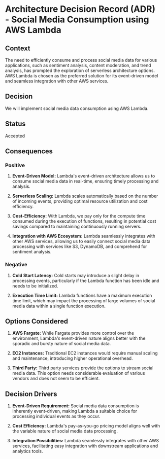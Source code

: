# Architecture Decision Record (ADR) - Social Media Consumption using AWS Lambda

## Context

The need to efficiently consume and process social media data for various applications, such as sentiment analysis, content moderation, and trend analysis, has prompted the exploration of serverless architecture options. AWS Lambda is chosen as the preferred solution for its event-driven model and seamless integration with other AWS services.

## Decision

We will implement social media data consumption using AWS Lambda.

## Status

Accepted

## Consequences

### Positive

1. **Event-Driven Model:** Lambda's event-driven architecture allows us to consume social media data in real-time, ensuring timely processing and analysis.

2. **Serverless Scaling:** Lambda scales automatically based on the number of incoming events, providing optimal resource utilization and cost efficiency.

3. **Cost-Efficiency:** With Lambda, we pay only for the compute time consumed during the execution of functions, resulting in potential cost savings compared to maintaining continuously running servers.

4. **Integration with AWS Ecosystem:** Lambda seamlessly integrates with other AWS services, allowing us to easily connect social media data processing with services like S3, DynamoDB, and comprehend for sentiment analysis.

### Negative

1. **Cold Start Latency:** Cold starts may introduce a slight delay in processing events, particularly if the Lambda function has been idle and needs to be initialized.

2. **Execution Time Limit:** Lambda functions have a maximum execution time limit, which may impact the processing of large volumes of social media data within a single function execution.

## Options Considered

1. **AWS Fargate:** While Fargate provides more control over the environment, Lambda's event-driven nature aligns better with the sporadic and bursty nature of social media data.

2. **EC2 Instances:** Traditional EC2 instances would require manual scaling and maintenance, introducing higher operational overhead.

3. **Third Party:** Third party services provide the options to stream social media data. This option needs considerable evaluation of various vendors and does not seem to be efficient. 

## Decision Drivers

1. **Event-Driven Requirement:** Social media data consumption is inherently event-driven, making Lambda a suitable choice for processing individual events as they occur.

2. **Cost Efficiency:** Lambda's pay-as-you-go pricing model aligns well with the variable nature of social media data processing.

3. **Integration Possibilities:** Lambda seamlessly integrates with other AWS services, facilitating easy integration with downstream applications and analytics tools.


